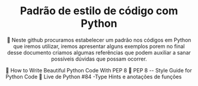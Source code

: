 <h1 align="center">
    <a > Padrão de estilo de código com Python</a>
</h1>
<p align="center">🚀 Neste github procuramos estabelecer um padrão nos códigos em Python
que iremos utilizar,  iremos apresentar alguns exemplos porem no final desse documento criamos algumas referências que podem auxiliar a sanar possíveis dúvidas que possam ocorrer.</p>



<a url="https://realpython.com/python-pep8/">🔗 How to Write Beautiful Python Code With PEP 8</a>
<a url="https://www.python.org/dev/peps/pep-0008/">🔗 PEP 8 -- Style Guide for Python Code</a>
<a url="https://www.youtube.com/watch?v=yEighFc_bZM&t=2145s">🔗 Live de Python #84 -Type Hints e anotações de funções</a>